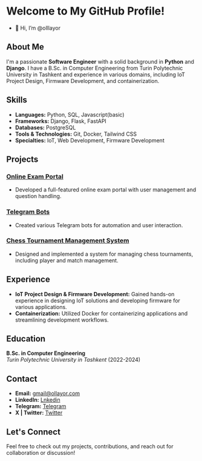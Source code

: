 # Welcome to My GitHub Profile!

- 👋 Hi, I’m @olllayor

## About Me
I'm a passionate **Software Engineer** with a solid background in **Python** and **Django**. I have a B.Sc. in Computer Engineering from Turin Polytechnic University in Tashkent and experience in various domains, including IoT Project Design, Firmware Development, and containerization.

## Skills

- **Languages:** Python, SQL, Javascript(basic)
- **Frameworks:** Django, Flask, FastAPI
- **Databases:** PostgreSQL
- **Tools & Technologies:** Git, Docker, Tailwind CSS
- **Specialties:** IoT, Web Development, Firmware Development

## Projects

### [Online Exam Portal](#)
- Developed a full-featured online exam portal with user management and question handling.

### [Telegram Bots](#)
- Created various Telegram bots for automation and user interaction.

### [Chess Tournament Management System](#)
- Designed and implemented a system for managing chess tournaments, including player and match management.

## Experience

- **IoT Project Design & Firmware Development:** Gained hands-on experience in designing IoT solutions and developing firmware for various applications.
- **Containerization:** Utilized Docker for containerizing applications and streamlining development workflows.

## Education

**B.Sc. in Computer Engineering**  
*Turin Polytechnic University in Tashkent* (2022-2024)

## Contact

- **Email:** [gmail@ollayor.com](mailto:gmail@ollayor.com)
- **LinkedIn:** [Lnkedin](https://www.linkedin.com/in/olllayor/)
- **Telegram:** [Telegram](https://t.me/olllayor/)
- **X | Twitter:** [Twitter](https://x.com/olllayor/)

## Let's Connect
Feel free to check out my projects, contributions, and reach out for collaboration or discussion!

